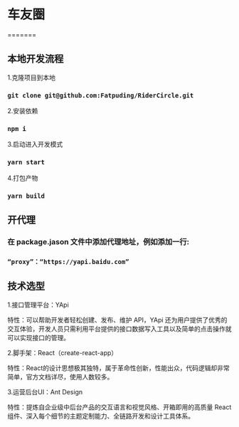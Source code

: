 # 车友圈
=======

## 本地开发流程

1.克隆项目到本地

### `git clone git@github.com:Fatpuding/RiderCircle.git`

2.安装依赖

### `npm i`

3.启动进入开发模式

### `yarn start`

4.打包产物

### `yarn build`

## 开代理

### 在 package.jason 文件中添加代理地址，例如添加一行:
### `“proxy”：“https://yapi.baidu.com”`

## 技术选型

1.接口管理平台：YApi 

特性：可以帮助开发者轻松创建、发布、维护 API，YApi 还为用户提供了优秀的交互体验，开发人员只需利用平台提供的接口数据写入工具以及简单的点击操作就可以实现接口的管理。

2.脚手架：React（create-react-app）

特性：React的设计思想极其独特，属于革命性创新，性能出众，代码逻辑却非常简单，官方文档详尽，使用人数较多。

3.运营后台UI：Ant Design

特性：提炼自企业级中后台产品的交互语言和视觉风格、开箱即用的高质量 React 组件、深入每个细节的主题定制能力、全链路开发和设计工具体系。


